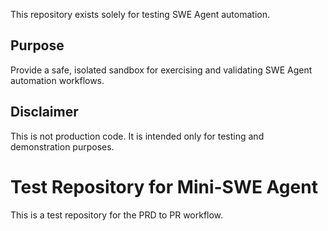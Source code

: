 This repository exists solely for testing SWE Agent automation.

## Purpose
Provide a safe, isolated sandbox for exercising and validating SWE Agent automation workflows.

## Disclaimer
This is not production code. It is intended only for testing and demonstration purposes.


# Test Repository for Mini-SWE Agent

This is a test repository for the PRD to PR workflow.

